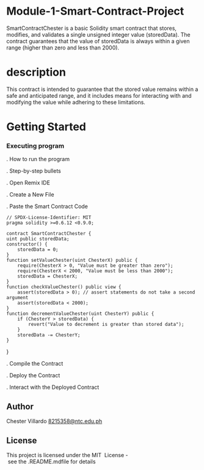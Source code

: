 # Module-1-Smart-Contract-Project


SmartContractChester is a basic Solidity smart contract that stores, modifies, and validates a single unsigned integer value (storedData). The contract guarantees that the value of storedData is always within a given range (higher than zero and less than 2000).

# description 

This contract is intended to guarantee that the stored value remains within a safe and anticipated range, and it includes means for interacting with and modifying the value while adhering to these limitations.

# Getting Started

### Executing program 

. How to run the program

. Step-by-step bullets


. Open Remix IDE

. Create a New File

. Paste the Smart Contract Code


    // SPDX-License-Identifier: MIT
    pragma solidity >=0.6.12 <0.9.0;

    contract SmartContractChester {
    uint public storedData;
    constructor() {
        storedData = 0;
    }
    function setValueChester(uint ChesterX) public {
        require(ChesterX > 0, "Value must be greater than zero");
        require(ChesterX < 2000, "Value must be less than 2000");
        storedData = ChesterX;
    }
    function checkValueChester() public view {
        assert(storedData > 0); // assert statements do not take a second argument
        assert(storedData < 2000);
    }
    function decrementValueChester(uint ChesterY) public {
        if (ChesterY > storedData) {
            revert("Value to decrement is greater than stored data");
        }
        storedData -= ChesterY;
    }
}

. Compile the Contract

. Deploy the Contract

. Interact with the Deployed Contract


## Author 
Chester Villardo
8215358@ntc.edu.ph

## License  
 This project is licensed under the MIT  License - see the .README.mdfile for details

